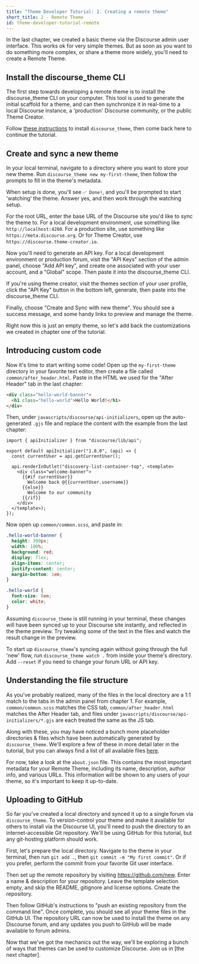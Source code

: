 ```yaml
---
title: "Theme Developer Tutorial: 2. Creating a remote theme"
short_title: 2 - Remote Theme
id: theme-developer-tutorial-remote
---
```


In the last chapter, we created a basic theme via the Discourse admin user interface. This works ok for very simple themes. But as soon as you want to do something more complex, or share a theme more widely, you'll need to create a Remote Theme.

## Install the discourse_theme CLI

The first step towards developing a remote theme is to install the discourse_theme CLI on your computer. This tool is used to generate the initial scaffold for a theme, and can then synchronize it in real-time to a local Discourse instance, a 'production' Discourse community, or the public Theme Creator.

Follow [these instructions](https://meta.discourse.org/t/82950) to install `discourse_theme`, then come back here to continue the tutorial.

## Create and sync a new theme

In your local terminal, navigate to a directory where you want to store your new theme. Run `discourse_theme new my-first-theme`, then follow the prompts to fill in the theme's metadata.

When setup is done, you'll see `✅ Done!`, and you'll be prompted to start 'watching' the theme. Answer yes, and then work through the watching setup.

For the root URL, enter the base URL of the Discourse site you'd like to sync the theme to. For a local development environment, use something like `http://localhost:4200`. For a production site, use something like `https://meta.discourse.org`. Or for Theme Creator, use `https://discourse.theme-creator.io`. 

Now you'll need to generate an API key. For a local development environment or production forum, visit the "API Keys" section of the admin panel, choose "Add API key", and create one associated with your user account, and a "Global" scope. Then paste it into the discourse_theme CLI.

If you're using theme creator, visit the themes section of your user profile, click the "API Key" button in the bottom left, generate, then paste into the discourse_theme CLI.

Finally, choose "Create and Sync with new theme". You should see a success message, and some handy links to preview and manage the theme.

Right now this is just an empty theme, so let's add back the customizations we created in chapter one of the tutorial.

## Introducing custom code

Now it's time to start writing some code! Open up the `my-first-theme` directory in your favorite text editor, then create a file called `common/after_header.html`. Paste in the HTML we used for the "After Header" tab in the last chapter:

```html
<div class="hello-world-banner">
  <h1 class="hello-world">Hello World!</h1>
</div>
```

Then, under `javascripts/discourse/api-initializers`, open up the auto-generated `.gjs` file and replace the content with the example from the last chapter:

```gjs
import { apiInitializer } from "discourse/lib/api";

export default apiInitializer("1.8.0", (api) => {
  const currentUser = api.getCurrentUser();

  api.renderInOutlet("discovery-list-container-top", <template>
    <div class="welcome-banner">
      {{#if currentUser}}
        Welcome back @{{currentUser.username}}
      {{else}}
        Welcome to our community
      {{/if}}
    </div>
  </template>);
});
```

Now open up `common/common.scss`, and paste in:

```css
.hello-world-banner {
  height: 300px;
  width: 100%;
  background: red;
  display: flex;
  align-items: center;
  justify-content: center;
  margin-bottom: 1em;
}

.hello-world {
  font-size: 8em;
  color: white;
}
```

Assuming `discourse_theme` is still running in your terminal, these changes will have been synced up to your Discourse site instantly, and reflected in the theme preview. Try tweaking some of the text in the files and watch the result change in the preview.

To start up `discourse_theme`'s syncing again without going through the full 'new' flow, run `discourse_theme watch .` from inside your theme's directory. Add `--reset` if you need to change your forum URL or API key.

## Understanding the file structure

As you've probably realized, many of the files in the local directory are a 1:1 match to the tabs in the admin panel from chapter 1. For example, `common/common.scss` matches the CSS tab, `common/after_header.html` matches the After Header tab, and files under `javascripts/discourse/api-initializers/*.gjs` are each treated the same as the JS tab.

Along with these, you may have noticed a bunch more placeholder directories & files which have been automatically generated by `discourse_theme`. We'll explore a few of these in more detail later in the tutorial, but you can always find a list of all available files [here](https://meta.discourse.org/t/60848).

For now, take a look at the `about.json` file. This contains the most important metadata for your Remote Theme, including its name, description, author info, and various URLs. This information will be shown to any users of your theme, so it's important to keep it up-to-date.

## Uploading to GitHub

So far you've created a local directory and synced it up to a single forum via `discourse_theme`. To version-control your theme and make it available for others to install via the Discourse UI, you'll need to push the directory to an internet-accessible Git repository. We'll be using GitHub for this tutorial, but any git-hosting platform should work.

First, let's prepare the local directory. Navigate to the theme in your terminal, then run `git add .`, then `git commit -m "My first commit"`. Or if you prefer, perform the commit from your favorite Git user interface.

Then set up the remote repository by visiting https://github.com/new. Enter a name & description for your repository. Leave the template selection empty, and skip the README, gitignore and license options. Create the repository.

Then follow GitHub's instructions to "push an existing repository from the command line". Once complete, you should see all your theme files in the GitHub UI. The repository URL can now be used to install the theme on any Discourse forum, and any updates you push to GitHub will be made available to forum admins.

Now that we've got the mechanics out the way, we'll be exploring a bunch of ways that themes can be used to customize Discourse. Join us in [the next chapter].